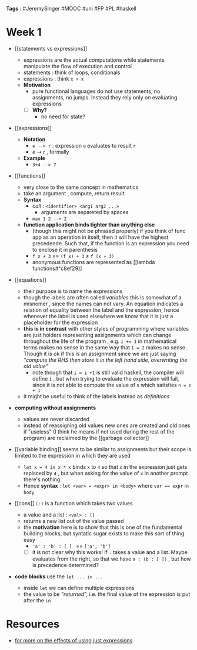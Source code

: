 **Tags** : #JeremySinger #MOOC #uni #FP #PL #haskell

# Week 1

- [[statements vs expressions]] 
	- expressions are the actual computations while statements manipulate the flow of execution and control
	- statements : think of loops, conditionals 
	- expressions : think `x + x`
	-  **Motivation**
		-  pure functional languages do not use statements, no assignments, no jumps. Instead they rely only on evaluating expressions
		- [ ] **Why?** 
			- no need for state?
- [[expressions]]
	- **Notation** 
		- `e --> r` : expression `e` evaluates to result `r`
		- $e \rightsquigarrow r$ , formally
	-  **Example**
		-  ``3+4 --> 7``

- [[functions]]
	- very close to the same concept in mathematics
	- take an argument , compute, return result
	- **Syntax**
		-  *call* : `<identifier> <arg1 arg2 ...>`
			-  arguments are separeted by spaces
		- `max 1 2 --> 2 ` 
	- **function application binds tighter than anything else**
		- (though this might not be phrased properly) if you think of func app as an operation in itself, then it will have the highest precedende. Such that, if the function is an expression you need to enclose it in parenthesis
		- `f x + 3` == `(f x) + 3` ≠ `f (x + 3)`
		- anonymous functions are represented as [[lambda functions#^c8ef29]]

- [[equations]]
	- their purpose is to name the expressions
	- though the labels are often called *variables* this is somewhat of a misnomer , since the names can not vary.  An equation indicates a relation of equality between the label and the expression, hence whenever the label is used elsewhere we know that it is just a placeholder for the expression
	- **this is in contrast** with other styles of programming where variables are just holders representing assignments which can change throughout the life of the program , e.g. `i += 1` in mathematical terms makes no sense in the same way that `1 = 2` makes no sense. Though it is ok if this is an assignment since we are just saying *"compute the RHS then store it in the left hand side, overwriting the old value"*
		- note though that `i = i +1` is still valid haskell, the compiler will define `i` , but when trying to evaluate the expression will fail, since it is not able to compute the value of `n` which satisfies `n = n + 1`
	- it might be useful to think of the labels instead as *definitions*

- **computing without assignments**
	- values are never discarded
	- instead of reassigning old values new ones are created and old ones if "useless" (I think he means if not used during the rest of the program) are reclaimed by the [[garbage collector]]

- [[variable binding]] seems to be similar to assignments but their scope is limited to the expression in which they are used
	-  `let x = 4 in x * x` binds `x` to `4` so that `x` in the expression just gets replaced by `4` , but when asking for the value of `x` in another prompt there's nothing
	-  Hence **syntax** : `let <var> = <expr> in <body>` where `var == expr` in `body`
- [[cons]] `(:)` is a function which takes two values
	-  a value and a list : `<val> : []`
	-  returns a new list out of the value passed
	-  the **motivation** here is to show that this is one of the fundamental building blocks, but syntatic sugar exists to make this sort of thing easy
		- `'a' : 'b' : [ ] ` == `['a', 'b']` 
		-  [ ] it is not clear why this works! if `:` takes a value and a list. Maybe evaluates from the right, so that we have `a : (b : [ ])` , but how is precedence determined?
-  **code blocks** use the `let ... in ...` 
	-  inside `let` we can define multiple expressions
	-  the value to be *"returned*", i.e. the final value of the expression is put after the `in`


# Resources

- [for more on the effects of using just expressions](https://fsharpforfunandprofit.com/posts/expressions-vs-statements/)